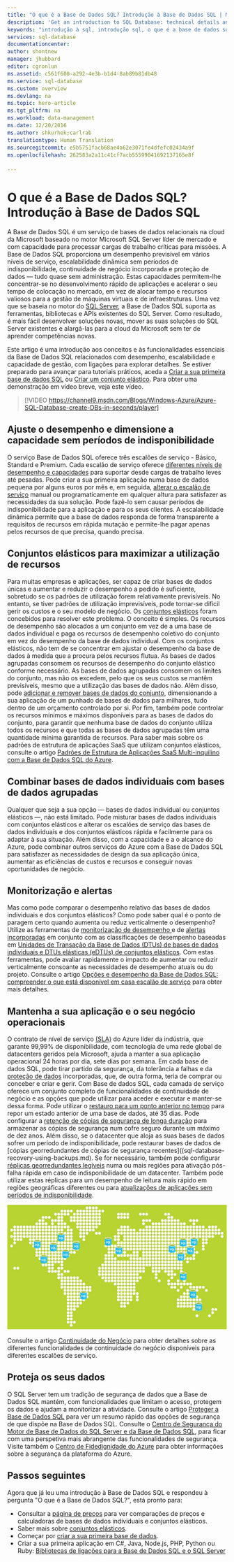 ```yaml
---
title: "O que é a Base de Dados SQL? Introdução à Base de Dados SQL | Microsoft Docs"
description: 'Get an introduction to SQL Database: technical details and capabilities of Microsoft''s relational database management system (RDBMS) in the cloud.'
keywords: "introdução à sql, introdução sql, o que é a base de dados sql"
services: sql-database
documentationcenter: 
author: shontnew
manager: jhubbard
editor: cgronlun
ms.assetid: c561f600-a292-4e3b-b1d4-8ab89b81db48
ms.service: sql-database
ms.custom: overview
ms.devlang: na
ms.topic: hero-article
ms.tgt_pltfrm: na
ms.workload: data-management
ms.date: 12/20/2016
ms.author: shkurhek;carlrab
translationtype: Human Translation
ms.sourcegitcommit: e5b5751facb68ae4a62e3071fe4dfefc02434a9f
ms.openlocfilehash: 262583a2a11c41cf7acb55599041692137165e8f

---
```

# <a name="what-is-sql-database-introduction-to-sql-database"></a>O que é a Base de Dados SQL? Introdução à Base de Dados SQL
A Base de Dados SQL é um serviço de bases de dados relacionais na cloud da Microsoft baseado no motor Microsoft SQL Server líder de mercado e com capacidade para processar cargas de trabalho críticas para missões. A Base de Dados SQL proporciona um desempenho previsível em vários níveis de serviço, escalabilidade dinâmica sem períodos de indisponibilidade, continuidade de negócio incorporada e proteção de dados — tudo quase sem administração. Estas capacidades permitem-lhe concentrar-se no desenvolvimento rápido de aplicações e acelerar o seu tempo de colocação no mercado, em vez de alocar tempo e recursos valiosos para a gestão de máquinas virtuais e de infraestruturas. Uma vez que se baseia no motor do [SQL Server](https://msdn.microsoft.com/library/bb545450.aspx), a Base de Dados SQL suporta as ferramentas, bibliotecas e APIs existentes do SQL Server. Como resultado, é mais fácil desenvolver soluções novas, mover as suas soluções do SQL Server existentes e alargá-las para a cloud da Microsoft sem ter de aprender competências novas.

Este artigo é uma introdução aos conceitos e às funcionalidades essenciais da Base de Dados SQL relacionados com desempenho, escalabilidade e capacidade de gestão, com ligações para explorar detalhes. Se estiver preparado para avançar para tutoriais práticos, aceda a [Criar a sua primeira base de dados SQL](sql-database-get-started.md) ou [Criar um conjunto elástico](sql-database-elastic-pool-create-portal.md). Para obter uma demonstração em vídeo breve, veja este vídeo.

> [!VIDEO https://channel9.msdn.com/Blogs/Windows-Azure/Azure-SQL-Database-create-DBs-in-seconds/player]
> 
> 

## <a name="adjust-performance-and-scale-without-downtime"></a>Ajuste o desempenho e dimensione a capacidade sem períodos de indisponibilidade
O serviço Base de Dados SQL oferece três escalões de serviço - Básico, Standard e Premium. Cada escalão de serviço oferece [diferentes níveis de desempenho e capacidades](sql-database-service-tiers.md) para suportar desde cargas de trabalho leves até pesadas. Pode criar a sua primeira aplicação numa base de dados pequena por alguns euros por mês e, em seguida, [alterar o escalão de serviço](sql-database-scale-up.md) manual ou programaticamente em qualquer altura para satisfazer as necessidades da sua solução. Pode fazê-lo sem causar períodos de indisponibilidade para a aplicação e para os seus clientes. A escalabilidade dinâmica permite que a base de dados responda de forma transparente a requisitos de recursos em rápida mutação e permite-lhe pagar apenas pelos recursos de que precisa, quando precisa.

## <a name="elastic-pools-to-maximize-resource-utilization"></a>Conjuntos elásticos para maximizar a utilização de recursos
Para muitas empresas e aplicações, ser capaz de criar bases de dados únicas e aumentar e reduzir o desempenho a pedido é suficiente, sobretudo se os padrões de utilização forem relativamente previsíveis. No entanto, se tiver padrões de utilização imprevisíveis, pode tornar-se difícil gerir os custos e o seu modelo de negócio. Os [conjuntos elásticos](sql-database-elastic-pool.md) foram concebidos para resolver este problema. O conceito é simples. Os recursos de desempenho são alocados a um conjunto em vez de a uma base de dados individual e paga os recursos de desempenho coletivo do conjunto em vez do desempenho da base de dados individual. Com os conjuntos elásticos, não tem de se concentrar em ajustar o desempenho da base de dados à medida que a procura pelos recursos flutua. As bases de dados agrupadas consomem os recursos de desempenho do conjunto elástico conforme necessário. As bases de dados agrupadas consomem os limites do conjunto, mas não os excedem, pelo que os seus custos se mantêm previsíveis, mesmo que a utilização das bases de dados não. Além disso, pode [adicionar e remover bases de dados do conjunto](sql-database-elastic-pool-manage-portal.md), dimensionando a sua aplicação de um punhado de bases de dados para milhares, tudo dentro de um orçamento controlado por si. Por fim, também pode controlar os recursos mínimos e máximos disponíveis para as bases de dados do conjunto, para garantir que nenhuma base de dados do conjunto utiliza todos os recursos e que todas as bases de dados agrupadas têm uma quantidade mínima garantida de recursos. Para saber mais sobre os padrões de estrutura de aplicações SaaS que utilizam conjuntos elásticos, consulte o artigo [Padrões de Estrutura de Aplicações SaaS Multi-inquilino com a Base de Dados SQL do Azure](sql-database-design-patterns-multi-tenancy-saas-applications.md).

## <a name="blend-single-databases-with-pooled-databases"></a>Combinar bases de dados individuais com bases de dados agrupadas
Qualquer que seja a sua opção — bases de dados individual ou conjuntos elásticos —, não está limitado. Pode misturar bases de dados individuais com conjuntos elásticos e alterar os escalões de serviço das bases de dados individuais e dos conjuntos elásticos rápida e facilmente para os adaptar à sua situação. Além disso, com a capacidade e a o alcance do Azure, pode combinar outros serviços do Azure com a Base de Dados SQL para satisfazer as necessidades de design da sua aplicação única, aumentar as eficiências de custos e recursos e conseguir novas oportunidades de negócio.

## <a name="monitoring-and-alerting"></a>Monitorização e alertas
Mas como pode comparar o desempenho relativo das bases de dados individuais e dos conjuntos elásticos? Como pode saber qual é o ponto de paragem certo quando aumenta ou reduz verticalmente o desempenho? Utilize as ferramentas de [monitorização de desempenho ](sql-database-performance.md) e de [alertas incorporadas](sql-database-insights-alerts-portal.md) em conjunto com as classificações de desempenho baseadas em [Unidades de Transação da Base de Dados (DTUs) de bases de dados individuais e DTUs elásticas (eDTUs) de conjuntos elásticos](sql-database-what-is-a-dtu.md). Com estas ferramentas, pode avaliar rapidamente o impacto de aumentar ou reduzir verticalmente consoante as necessidades de desempenho atuais ou do projeto. Consulte o artigo [Opções e desempenho da Base de Dados SQL: compreender o que está disponível em casa escalão de serviço](sql-database-service-tiers.md) para obter mais detalhes.

## <a name="keep-your-app-and-business-running"></a>Mantenha a sua aplicação e o seu negócio operacionais
O contrato de nível de serviço [(SLA)](http://azure.microsoft.com/support/legal/sla/) do Azure líder da indústria, que garante 99,99% de disponibilidade, com tecnologia de uma rede global de datacenters geridos pela Microsoft, ajuda a manter a sua aplicação operacional 24 horas por dia, sete dias por semana. Em cada base de dados SQL, pode tirar partido da segurança, da tolerância a falhas e da [proteção de dados](sql-database-automated-backups.md) incorporadas, que, de outra forma, teria de comprar ou conceber e criar e gerir. Com Base de dados SQL, cada camada de serviço oferece um conjunto completo de funcionalidades de continuidade de negócio e as opções que pode utilizar para aceder e executar e manter-se dessa forma. Pode utilizar o [restauro para um ponto anterior no tempo](sql-database-recovery-using-backups.md) para repor um estado anterior de uma base de dados, até 35 dias. Pode configurar a [retenção de cópias de segurança de longa duração](sql-database-long-term-retention.md) para armazenar as cópias de segurança num cofre seguro durante um máximo de dez anos. Além disso, se o datacenter que aloja as suas bases de dados sofrer um período de indisponibilidade, pode restaurar bases de dados de [cópias georredundantes de cópias de segurança recentes]((sql-database-recovery-using-backups.md). Se for necessário, também pode configurar [réplicas georredundantes legíveis](sql-database-geo-replication-overview.md) numa ou mais regiões para ativação pós-falha rápida em caso de indisponibilidade de um datacenter. Também pode utilizar estas réplicas para um desempenho de leitura mais rápido em regiões geográficas diferentes ou para [atualizações de aplicações sem períodos de indisponibilidade](sql-database-manage-application-rolling-upgrade.md). 

![Georreplicação da Base de Dados SQL](./media/sql-database-technical-overview/azure_sqldb_map.png)

Consulte o artigo [Continuidade do Negócio](sql-database-business-continuity.md) para obter detalhes sobre as diferentes funcionalidades de continuidade do negócio disponíveis para diferentes escalões de serviço.

## <a name="secure-your-data"></a>Proteja os seus dados
O SQL Server tem um tradição de segurança de dados que a Base de Dados SQL mantém, com funcionalidades que limitam o acesso, protegem os dados e ajudam a monitorizar a atividade. Consulte o artigo [Proteger a Base de Dados SQL](sql-database-security-overview.md) para ver um resumo rápido das opções de segurança de que dispõe na Base de Dados SQL. Consulte o [Centro de Segurança do Motor de Base de Dados do SQL Server e da Base de Dados SQL](https://msdn.microsoft.com/library/bb510589), para ficar com uma perspetiva mais abrangente das funcionalidades de segurança. Visite também o [Centro de Fidedignidade do Azure](https://azure.microsoft.com/support/trust-center/security/) para obter informações sobre a segurança da plataforma do Azure.

## <a name="next-steps"></a>Passos seguintes
Agora que já leu uma introdução à Base de Dados SQL e respondeu à pergunta "O que é a Base de Dados SQL?", está pronto para:

* Consultar a [página de preços](https://azure.microsoft.com/pricing/details/sql-database/) para ver comparações de preços e calculadoras de bases de dados individuais e conjuntos elásticos.
* Saber mais sobre [conjuntos elásticos](sql-database-elastic-pool.md).
* Começar por [criar a sua primeira base de dados](sql-database-get-started.md).
* Criar a sua primeira aplicação em C#, Java, Node.js, PHP, Python ou Ruby: [Bibliotecas de ligações para a Base de Dados SQL e o SQL Server](sql-database-libraries.md)



<!--HONumber=Dec16_HO4-->


